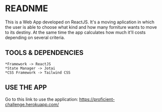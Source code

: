 # READNME

This is a Web App developed on ReactJS. 
It's a moving aplication in which the user is able to choose what kind and how many forniture wants to move to its destiny.
At the same time the app calculates how much it'll costs depending on several criteria.

## TOOLS & DEPENDENCIES
    *Framework -> ReactJS
    *State Manager -> Jotai
    *CSS Framework -> Tailwind CSS

## USE THE APP

Go to this link to use the application: https://proficient-challenge.herokuapp.com/